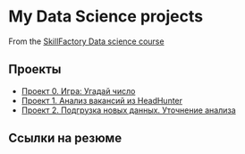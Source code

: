 # My Data Sсience projects

From the [SkillFactory Data science course](https://skillfactory.ru/data-scientist-syllabus-thankyou#syllabus)

## Проекты

* [Проект 0. Игра: Угадай число](https://github.com/IShinkarev/SF_Data_Science_course/tree/main/PROJECT-0_Угадай_число)
* [Проект 1. Анализ вакансий из HeadHunter](https://github.com/IShinkarev/SF_Data_Science_course/tree/main/PROJECT-1_Анализ_вакансий_из_HeadHunter)
* [Проект 2. Подгрузка новых данных. Уточнение анализа ](https://github.com/IShinkarev/SF_Data_Science_Projects/tree/main/PROJECT-2_Подгрузка_новых_данных_Уточнение_анализа)

## Ссылки на резюме
